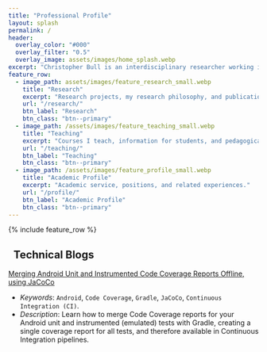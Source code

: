 ```yaml
---
title: "Professional Profile"
layout: splash
permalink: /
header:
  overlay_color: "#000"
  overlay_filter: "0.5"
  overlay_image: assets/images/home_splash.webp
excerpt: "Christopher Bull is an interdisciplinary researcher working in Digital Health, Software Engineering, and Pervasive Systems."
feature_row:
  - image_path: assets/images/feature_research_small.webp
    title: "Research"
    excerpt: "Research projects, my research philosophy, and publications."
    url: "/research/"
    btn_label: "Research"
    btn_class: "btn--primary"
  - image_path: /assets/images/feature_teaching_small.webp
    title: "Teaching"
    excerpt: "Courses I teach, information for students, and pedagogical approaches (especially Studios)."
    url: "/teaching/"
    btn_label: "Teaching"
    btn_class: "btn--primary"
  - image_path: /assets/images/feature_profile_small.webp
    title: "Academic Profile"
    excerpt: "Academic service, positions, and related experiences."
    url: "/profile/"
    btn_label: "Academic Profile"
    btn_class: "btn--primary"
---
```


{% include feature_row %}

<!-- markdownlint-disable MD033 -->

## <i class="fas fa-pen fa-fw" aria-hidden="true" style="margin-right:.5em;"></i>Technical Blogs

[Merging Android Unit and Instrumented Code Coverage Reports Offline, using JaCoCo](https://medium.com/@VirtualChrisBull/merging-android-unit-and-instrumented-code-coverage-reports-offline-using-jacoco-6ceb4b4881d1)

- _Keywords_: `Android`, `Code Coverage`, `Gradle`, `JaCoCo`, `Continuous Integration (CI)`.
- _Description_: Learn how to merge Code Coverage reports for your Android unit and instrumented (emulated) tests with Gradle, creating a single coverage report for all tests, and therefore available in Continuous Integration pipelines.
